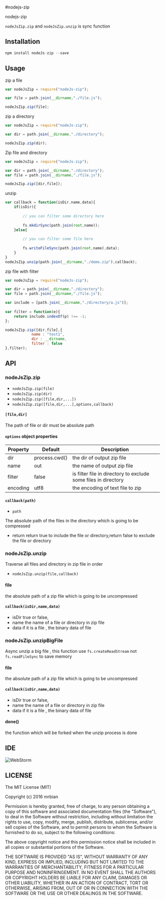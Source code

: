 #nodejs-zip

nodejs-zip

```nodeJsZip.zip``` and ```nodeJsZip.unzip``` is sync function

## Installation
```javascript
npm install nodeJs-zip --save
``` 

## Usage

zip a file 
```javascript
var nodeJsZip = require("nodeJs-zip");

var file = path.join(__dirname,"./file.js");

nodeJsZip.zip(file);
```

zip a directory
```javascript
var nodeJsZip = require("nodeJs-zip");

var dir = path.join(__dirname,"./directory");

nodeJsZip.zip(dir);
```

Zip file and directory
```javascript
var nodeJsZip = require("nodeJs-zip");

var dir = path.join(__dirname,"./directory");
var file = path.join(__dirname,"./file.js");

nodeJsZip.zip([dir,file]);
```

unzip 
```javascript
var callback = function(isDir,name,data){
    if(isDir){
    
        // you can filter some directory here
        
        fs.mkdirSync(path.join(root,name));
    }else{
    
        // you can filter some file here
        
        fs.writeFileSync(path.join(root,name),data);
    }
}
nodeJsZip.unzip(path.join(__dirname,"./demo.zip"),callback);
```

zip file with filter
```javascript
var nodeJsZip = require("nodeJs-zip");

var dir = path.join(__dirname,"./directory");
var file = path.join(__dirname,"./file.js");

var include = [path.join(__dirname,"./directory/a.js")];
 
var filter = function(e){
    return include.indexOf(p) !== -1;
};

nodeJsZip.zip([dir,file],{
            name : "test1",             
            dir : __dirname,            
            filter : false             
},filter);
```
## API
### nodeJsZip.zip
-   ```nodeJsZip.zip(file)```
-   ```nodeJsZip.zip(dir)```
-   ```nodeJsZip.zip([file,dir,...])```
-   ```nodeJsZip.zip([file,dir,...],options,callback)```

#### ```[file,dir]```
The path of file or dir must be absolute path

#### ```options``` object properties

| Property  | Default| Description|
|---|---|------|
|  dir | process.cwd() | the dir of output zip file |
|  name | out | the name of output zip file |
|  filter | false | is filter file in directory to exclude some files in directory |
|  encoding | utf8 | the encoding of text file to zip |


#### ```callback(path)```
- ```path```

The absolute path of the files in the directory which is going to be compressed

- return
return true to include the file or directory,return false to exclude the file or directory


### nodeJsZip.unzip
Traverse all files and directory in zip file in order

- ```nodeJsZip.unzip(file,callback)```

#### file 
the absolute path of a zip file which is going to be uncompressed

#### ```callback(isDir,name,data)```
- isDir 
true or false, 
- name
the name of a file or directory in zip file
- data
if it is a file , the binary data of file 

### nodeJsZip.unzipBigFile
Async unzip a big file , this function use ```fs.createReadStream``` not ```fs.readFileSync``` to save memory

#### file
the absolute path of a zip file which is going to be uncompressed

#### ```callback(isDir,name,data)```
- isDir 
true or false, 
- name
the name of a file or directory in zip file
- data
if it is a file , the binary data of file 

#### done()
the function which will be forked when the unzip process is done

## IDE
![WebStorm](https://confluence.jetbrains.com/download/thumbnails/51943829/WebStorm_400x400_Twitter_logo_white.png?version=1&modificationDate=1451316090000&api=v2)

## LICENSE
The MIT License (MIT)

Copyright (c) 2016 mrbian

Permission is hereby granted, free of charge, to any person obtaining a copy of
this software and associated documentation files (the "Software"), to deal in
the Software without restriction, including without limitation the rights to
use, copy, modify, merge, publish, distribute, sublicense, and/or sell copies of
the Software, and to permit persons to whom the Software is furnished to do so,
subject to the following conditions:

The above copyright notice and this permission notice shall be included in all
copies or substantial portions of the Software.

THE SOFTWARE IS PROVIDED "AS IS", WITHOUT WARRANTY OF ANY KIND, EXPRESS OR
IMPLIED, INCLUDING BUT NOT LIMITED TO THE WARRANTIES OF MERCHANTABILITY, FITNESS
FOR A PARTICULAR PURPOSE AND NONINFRINGEMENT. IN NO EVENT SHALL THE AUTHORS OR
COPYRIGHT HOLDERS BE LIABLE FOR ANY CLAIM, DAMAGES OR OTHER LIABILITY, WHETHER
IN AN ACTION OF CONTRACT, TORT OR OTHERWISE, ARISING FROM, OUT OF OR IN
CONNECTION WITH THE SOFTWARE OR THE USE OR OTHER DEALINGS IN THE SOFTWARE.